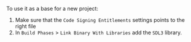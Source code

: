 To use it as a base for a new project:
1) Make sure that the `Code Signing Entitlements` settings points to the right file
2) In `Build Phases` > `Link Binary With Libraries` add the `SDL3` library.
